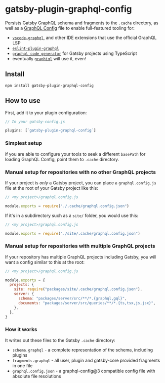 # gatsby-plugin-graphql-config

Persists Gatsby GraphQL schema and fragments to the `.cache` directory, as well as a [GraphQL Config](https://graphql-config.com) file to enable full-featured tooling for:

- [`vscode-graphql`](https://marketplace.visualstudio.com/items?itemName=Prisma.vscode-graphql), and other IDE extensions that use the official GraphQL LSP
- [`eslint-plugin-graphql`](https://github.com/apollographql/eslint-plugin-graphql)
- [`graphql code generator`](https://graphql-code-generator.com/) for Gatsby projects using TypeScript
- eventually [`graphiql`](https://github.com/graphql/graphiql) will use it, even!

## Install

```shell
npm install gatsby-plugin-graphql-config
```

## How to use

First, add it to your plugin configuration:

```javascript
// In your gatsby-config.js

plugins: [`gatsby-plugin-graphql-config`]
```

### Simplest setup

if you are able to configure your tools to seek a different `basePath` for loading GraphQL Config, point them to `.cache` directory.

### Manual setup for repositories with no other GraphQL projects

If your project is _only_ a Gatsby project, you can place a `graphql.config.js` file at the root of your Gatsby project like this:

```javascript
// <my project>/graphql.config.js

module.exports = require("./.cache/graphql.config.json")
```

If it's in a subdirectory such as a `site/` folder, you would use this:

```javascript
// <my project>/graphql.config.js

module.exports = require("./site/.cache/graphql.config.json")
```

### Manual setup for repositories with multiple GraphQL projects

If your repository has multiple GraphQL projects including Gatsby, you will want a config similar to this at the root:

```javascript
// <my project>/graphql.config.js

module.exports = {
  projects: {
    site: require("packages/site/.cache/graphql.config.json"),
    server: {
      schema: "packages/server/src/**/*.{graphql,gql}",
      documents: "packages/server/src/queries/**/*.{ts,tsx,js,jsx}",
    },
  },
}
```

### How it works

It writes out these files to the Gatsby `.cache` directory:

- `schema.graphql` - a complete representation of the schema, including plugins
- `fragments.graphql` - all user, plugin and gatsby-core provided fragments in one file
- `graphql.config.json` - a graphql-config@3 compatible config file with absolute file resolutions
